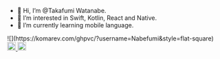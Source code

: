 - 👋 Hi, I’m @Takafumi Watanabe.
- 👀 I’m interested in Swift, Kotlin, React and Native.
- 🌱 I’m currently learning mobile language.

<!---
Nabefumi/Nabefumi is a ✨ special ✨ repository because its `README.md` (this file) appears on your GitHub profile.
You can click the Preview link to take a look at your changes.
--->

<p align="left"> 
![](https://komarev.com/ghpvc/?username=Nabefumi&style=flat-square)
  <a href="https://twitter.com/Takafumi_Log">
    <img height="20" src="https://img.shields.io/twitter/follow/Takafumi_Log?label=Twitter&logo=twitter&style=flat" />
  </a>
  <a href="https://github.com/Nabefumi">
    <img height="20" src="https://img.shields.io/github/followers/Nabefumi?label=follow&logo=github&style=flat" />
  </a>
</p>
